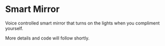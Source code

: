 # Smart Mirror
Voice controlled smart mirror that turns on the lights when you compliment yourself. 

More details and code will follow shortly. 
